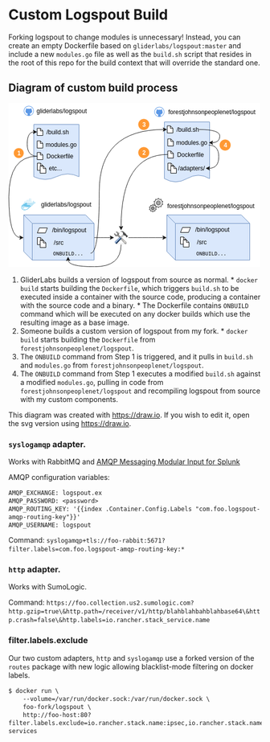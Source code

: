 # Custom Logspout Build

Forking logspout to change modules is unnecessary! Instead, you can create an
empty Dockerfile based on `gliderlabs/logspout:master` and include a new
`modules.go` file as well as the `build.sh` script that resides in the root of
this repo for the build context that will override the standard one.

## Diagram of custom build process

![build diagram](build.png)

  1. GliderLabs builds a version of logspout from source as normal.
    * `docker build` starts building the `Dockerfile`, which triggers `build.sh` to be executed inside a container with the source code, producing a container with the source code and a binary.
    * The Dockerfile contains `ONBUILD` command which will be executed on any docker builds which use the resulting image as a base image.
  2. Someone builds a custom version of logspout from my fork.
    * `docker build` starts building the `Dockerfile` from `forestjohnsonpeoplenet/logspout`.
  3. The `ONBUILD` command from Step 1 is triggered, and it pulls in `build.sh` and `modules.go` from `forestjohnsonpeoplenet/logspout`.
  4. The `ONBUILD` command from Step 1 executes a modified `build.sh` against a modified `modules.go`, pulling in code from `forestjohnsonpeoplenet/logspout` and recompiling logspout from source with my custom components.

This diagram was created with https://draw.io. If you wish to edit it, open the svg version using https://draw.io.

### `syslogamqp` adapter.

Works with RabbitMQ and [AMQP Messaging Modular Input for Splunk](https://splunkbase.splunk.com/app/1812/)

AMQP configuration variables:

```
AMQP_EXCHANGE: logspout.ex
AMQP_PASSWORD: <password>
AMQP_ROUTING_KEY: '{{index .Container.Config.Labels "com.foo.logspout-amqp-routing-key"}}'
AMQP_USERNAME: logspout
```

Command: `syslogamqp+tls://foo-rabbit:5671?filter.labels=com.foo.logspout-amqp-routing-key:*`

### `http` adapter.

Works with SumoLogic.

Command: `https://foo.collection.us2.sumologic.com?http.gzip=true\&http.path=/receiver/v1/http/blahblahbahblahbase64\&http.crash=false\&http.labels=io.rancher.stack_service.name`

### filter.labels.exclude

Our two custom adapters, `http` and `syslogamqp` use a forked version of the `routes` package with new logic allowing blacklist-mode filtering on docker labels.

	$ docker run \
		--volume=/var/run/docker.sock:/var/run/docker.sock \
		foo-fork/logspout \
		http://foo-host:80?filter.labels.exclude=io.rancher.stack.name:ipsec,io.rancher.stack.name:network-services

